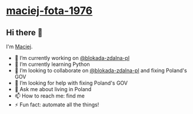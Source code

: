 # <a href="/maciej-fota-1976">maciej-fota-1976</a>

## Hi there <span aria-label="waving hand" role="img">👋</span>

I'm <a href="https://github.com/maciej-fota-1976">Maciej</a>.

- 🔭 I’m currently working on <a href="https://github.com/blokada-zdalna-pl" title="blokada-zdalna-pl">@blokada-zdalna-pl</a>
- 🌱 I’m currently learning Python
- 👯 I’m looking to collaborate on <a href="https://github.com/blokada-zdalna-pl" title="blokada-zdalna-pl">@blokada-zdalna-pl</a> and fixing Poland's GOV
- 🤔 I’m looking for help with fixing Poland's GOV
- 💬 Ask me about living in Poland
- 📫 How to reach me: find me
- ⚡ Fun fact: automate all the things!
